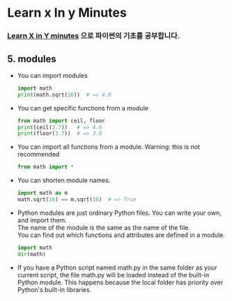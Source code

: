 # Learn x In y Minutes
### [Learn X in Y minutes](https://learnxinyminutes.com/) 으로 파이썬의 기초를 공부합니다.

## 5. modules

* You can import modules
  ```python
  import math
  print(math.sqrt(16))  # => 4.0
  ```
* You can get specific functions from a module
  ```python
  from math import ceil, floor
  print(ceil(3.7))   # => 4.0
  print(floor(3.7))  # => 3.0
  ```

* You can import all functions from a module. Warning: this is not recommended
  ```python
  from math import *
  ```

* You can shorten module names.
  ```python
  import math as m
  math.sqrt(16) == m.sqrt(16)  # => True
  ```

* Python modules are just ordinary Python files. You can write your own, and import them. 
  <br>The name of the module is the same as the name of the file.
  <br>You can find out which functions and attributes are defined in a module.
  ```python
  import math
  dir(math)
  ```

* If you have a Python script named math.py in the same folder as your current script, the file math.py will be loaded instead of the built-in Python module.
 This happens because the local folder has priority over Python's built-in libraries.
